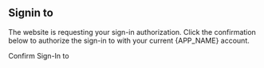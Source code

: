 ## Signin to <span data-subscribe="page-domain:html"></span>

<webui-page-segment elevation="10">
<p>The website <span data-subscribe="page-domain:html"></span> is requesting your sign-in authorization. Click the confirmation below to authorize the sign-in to <span data-subscribe="page-domain:html"></span> with your current {APP_NAME} account.</p>
</webui-page-segment>
<webui-flex justify="end" align="center" class="pa-3">
    <webui-button type="submit" theme="primary" start-icon="signin">Confirm Sign-In to <span data-subscribe="page-domain:html"></span></webui-button>
</webui-flex>
